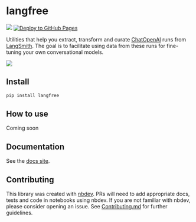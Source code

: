 # langfree

<!-- WARNING: THIS FILE WAS AUTOGENERATED! DO NOT EDIT! -->

[![](https://github.com/parlance-labs/langfree/actions/workflows/test.yaml/badge.svg)](https://github.com/parlance-labs/langfree/actions/workflows/test.yaml)
[![Deploy to GitHub
Pages](https://github.com/parlance-labs/langfree/actions/workflows/deploy.yaml/badge.svg)](https://github.com/parlance-labs/langfree/actions/workflows/deploy.yaml)

Utilities that help you extract, transform and curate
[ChatOpenAI](https://api.python.langchain.com/en/latest/chat_models/langchain.chat_models.openai.ChatOpenAI.html)
runs from [LangSmith](https://www.langchain.com/langsmith). The goal is
to facilitate using data from these runs for fine-tuning your own
conversational models.

![](https://github.com/parlance-labs/langfree/assets/1483922/0e37d5a4-1ffb-4661-85ba-7c9eb80dd06b.png)

## Install

``` sh
pip install langfree
```

## How to use

Coming soon

## Documentation

See the [docs site](https://parlance-labs.github.io/langfree/).

## Contributing

This library was created with [nbdev](https://nbdev.fast.ai/). PRs will
need to add appropriate docs, tests and code in notebooks using nbdev.
If you are not familiar with nbdev, please consider opening an issue.
See
[Contributing.md](https://github.com/parlance-labs/langfree/blob/main/CONTRIBUTING.md)
for further guidelines.
